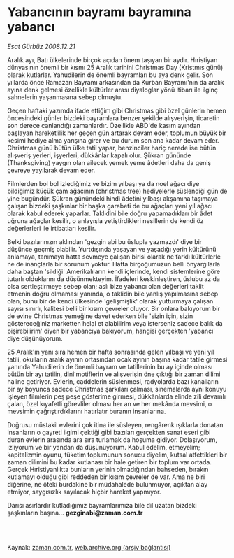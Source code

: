 # Yabancının bayramı  bayramına yabancı

*Esat Gürbüz 2008.12.21*

<td class="columnist-detail">
<p>Aralık ayı, Batı ülkelerinde birçok açıdan önem taşıyan bir aydır. Hıristiyan dünyasının önemli bir kısmı 25 Aralık tarihini Christmas Day (Kristmıs günü) olarak kutlarlar. Yahudilerin de önemli bayramları bu aya denk gelir. Son yıllarda önce Ramazan Bayramı arkasından da Kurban Bayramı'nın da aralık ayına denk gelmesi özellikle kültürler arası diyaloglar yönü itibarı ile ilginç sahnelerin yaşanmasına sebep olmuştu.</p>
<p>
<div id="haberMetinDiv">
<p>Geçen haftaki yazımda ifade ettiğim gibi Christmas gibi özel günlerin hemen öncesindeki günler bizdeki bayramlara benzer şekilde alışverişin, ticaretin son derece canlandığı zamanlardır. Özellikle ABD'de kasım ayından başlayan hareketlilik her geçen gün artarak devam eder, toplumun büyük bir kesimi hediye alma yarışına girer ve bu durum son ana kadar devam eder. Christmas günü bütün ülke tatil yapar, benzinciler hariç nerede ise bütün alışveriş yerleri, işyerleri, dükkânlar kapalı olur. Şükran gününde (Thanksgiving) yaygın olan ailecek yemek yeme âdetleri daha da geniş çevreye yayılarak devam eder. 
<p>Filmlerden bol bol izlediğimiz ve bizim yılbaşı ya da noel ağacı diye bildiğimiz küçük çam ağacının (christmas tree) hediyelerle süslendiği gün de yine bugündür. Şükran günündeki hindi âdetini yılbaşı akşamına taşımaya çalışan bizdeki şaşkınlar bir başka garabeti de bu ağaçları yeni yıl ağacı olarak kabul ederek yaparlar. Taklidini bile doğru yapamadıkları bir âdet uğruna ağaçlar kesilir, o anlayışla yetiştirdikleri nesillerin de kendi öz değerlerleri ile irtibatları kesilir. 
<p>Belki bazılarınızın aklından 'gezgin abi bu üslupla yazmazdı' diye bir düşünce geçmiş olabilir. Yurtdışında yaşayan ve yaşadığı yerin kültürünü anlamaya, tanımaya hatta sevmeye çalışan birisi olarak ne farklı kültürlerle ne de inançlarla bir sorunum yoktur. Hatta birçoğumuzun belli önyargılarla daha baştan 'sildiği' Amerikalıların kendi içlerinde, kendi sistemlerine göre tutarlı olduklarını da düşünmekteyim. İfadeleri keskinleştiren, üslubu az da olsa sertleştirmeye sebep olan; aslı bize yabancı olan değerleri taklit etmenin doğru olmaması yanında, o taklidin bile yanlış yapılmasına sebep olan, bunu bir de kendi ülkesinde 'gelişmişlik' olarak yutturmaya çalışan sayısı sınırlı, kalitesi belli bir kısım çevreler oluyor. Bir onlara bakıyorum bir de evine Christmas yemeğine davet ederken bile 'sizin için, sizin göstereceğiniz marketten helal et alabilirim veya isterseniz sadece balık da pişirebilirim' diyen bir yabancıya bakıyorum, hangisi gerçekten 'yabancı' diye düşünüyorum. 
<p>25 Aralık'ın yanı sıra hemen bir hafta sonrasında gelen yılbaşı ve yeni yıl tatili, okulların aralık ayının ortasından ocak ayının başına kadar tatile girmesi yanında Yahudilerin de önemli bayram ve tatillerinin bu ay içinde olması bütün bir ayı tatilin, dinî motiflerin ve alışverişin öne çıktığı bir zaman dilimi haline getiriyor. Evlerin, caddelerin süslenmesi, radyolarda bazı kanalların bir ay boyunca sadece Christmas şarkıları çalması, sinemalarda aynı konuyu işleyen filmlerin peş peşe gösterime girmesi, dükkânlarda elinde zili devamlı çalan, özel kıyafetli görevliler olması her an ve her mekânda mevsimi, o mevsimin çağrıştırdıklarını hatırlatır buranın insanlarına. 
<p> Doğrusu müstakil evlerini çok itina ile süsleyen, rengârenk ışıklarla donatan insanların o gayreti ilgimi çektiği gibi bazıları gerçekten sanat eseri gibi duran evlerin arasında ara sıra turlamak da hoşuma gidiyor. Dolaşıyorum, izliyorum ve bir yandan da düşünüyorum. Kabul edelim, etmeyelim; kapitalizmin oyunu, tüketim toplumunun sonucu diyelim, kutsal atfettikleri bir zaman dilimini bu kadar kutlanası bir hale getiren bir toplum var ortada. Gerçek Hıristiyanlıkta bunların yerinin olmadığından bahseden, bırakın kutlamayı olduğu gibi reddeden bir kısım çevreler de var. Ama ne biri diğerine, ne öteki burdakine bir müdahalede bulunmuyor, açıktan alay etmiyor, saygısızlık sayılacak hiçbir hareket yapmıyor. 
<p>Darısı asırlardır kutladığımız bayramlarımıza bile dil uzatan bizdeki şaşkınların başına... <b>gezginabi@zaman.com.tr</b></p></p></p></p></p></p></div>
</p>


<p><br>
		 </br></p></td>

Kaynak: [zaman.com.tr](http://zaman.com.tr/yazar.do?yazino=772417), [web.archive.org (arşiv bağlantısı)](http://web.archive.org/web/20120102174911/http://www.zaman.com.tr:80/yazar.do?yazino=772417)
